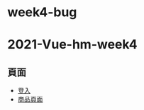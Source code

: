# week4-bug

# 2021-Vue-hm-week4

頁面
---
* [登入](https://alertislow.github.io/2021-Vue-hm-week4/login.html)
* [商品頁面](https://alertislow.github.io/2021-Vue-hm-week4/products.html)
